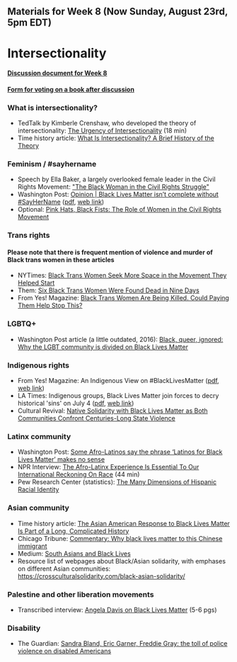 ## Materials for Week 8 (Now Sunday, August 23rd, 5pm EDT)
# Intersectionality
#### <a href='https://docs.google.com/document/d/1iDuxAz-J5SJIeltGXKXQvfNALycY7lC8aewqWTb-Aa0/edit?usp=sharing'>Discussion document for Week 8</a>
#### <a href='https://docs.google.com/forms/d/e/1FAIpQLSdl400jLR_IYZD1nBL-TDH4uCJ4U1MP8jGEExEI32zv8GGmnw/viewform?usp=sf_link'>Form for voting on a book after discussion</a>

### What is intersectionality?
- TedTalk by Kimberle Crenshaw, who developed the theory of intersectionality: <a href="https://www.ted.com/talks/kimberle_crenshaw_the_urgency_of_intersectionality">The Urgency of Intersectionality</a> (18 min)
- Time history article: <a href='https://time.com/5560575/intersectionality-theory/
'>What Is Intersectionality? A Brief History of the Theory</a>

### Feminism / #sayhername
- Speech by Ella Baker, a largely overlooked female leader in the Civil Rights Movement: <a href="https://awpc.cattcenter.iastate.edu/2019/08/09/the-black-woman-in-the-civil-rights-struggle-1969/">"The Black Woman in the Civil Rights Struggle"</a>
- Washington Post: <a href='week8/say-her-name.pdf'>Opinion | Black Lives Matter isn’t complete without #SayHerName</a> (<a href="">pdf</a>, <a href="https://www.washingtonpost.com/opinions/2020/07/19/black-lives-matter-isnt-complete-without-sayhername/">web link</a>)
- Optional: <a href='week8/pink-hats-black-fists.pdf'>Pink Hats, Black Fists: The Role of Women in the Civil Rights Movement</a>

### Trans rights
#### Please note that there is frequent mention of violence and murder of Black trans women in these articles
- NYTimes: <a href="week8/black-trans-women-nytimes.pdf">Black Trans Women Seek More Space in the Movement They Helped Start</a>
- Them: <a href="https://www.them.us/story/six-black-trans-women-were-found-dead-in-nine-days">Six Black Trans Women Were Found Dead in Nine Days</a>
- From Yes! Magazine: <a href="week8/yes-black-trans-women-pay.pdf">Black Trans Women Are Being Killed. Could Paying Them Help Stop This?</a>

### LGBTQ+
- Washington Post article (a little outdated, 2016): <a href="week8/black-queer-ignored.pdf">Black, queer, ignored: Why the LGBT community is divided on Black Lives Matter</a>

### Indigenous rights
- From Yes! Magazine: An Indigenous View on #BlackLivesMatter (<a href="week8/indigenous-view-blm.pdf">pdf</a>, <a href="https://www.yesmagazine.org/social-justice/2014/12/06/indigenous-view-black-lives-matter-leanne-simpson/">web link</a>)
- LA Times: Indigenous groups, Black Lives Matter join forces to decry historical 'sins' on July 4  (<a href='week8/historical-sins.pdf'>pdf</a>, <a href='https://www.latimes.com/california/story/2020-07-04/indigenous-groups-black-lives-matters-join-forces-to-mark-historical-sins-on-july-4th'>web link</a>)
- Cultural Revival: <a href="https://www.culturalsurvival.org/news/native-solidarity-black-lives-matter-both-communities-confront-centuries-long-state-violence">Native Solidarity with Black Lives Matter as Both Communities Confront Centuries-Long State Violence </a>

### Latinx community
- Washington Post: <a href='week8/wapo-afrolatinos'>Some Afro-Latinos say the phrase ‘Latinos for Black Lives Matter’ makes no sense</a>
- NPR Interview: <a href='https://www.npr.org/2020/07/02/886568058/the-afro-latinx-experience-black-lives-matter'>The Afro-Latinx Experience Is Essential To Our International Reckoning On Race</a> (44 min)
- Pew Research Center (statistics): <a href='pewsocialtrends.org/2015/06/11/chapter-7-the-many-dimensions-of-hispanic-racial-identity/'>The Many Dimensions of Hispanic Racial Identity</a>

### Asian community
- Time history article: <a href='https://time.com/5851792/asian-americans-black-solidarity-history/'>The Asian American Response to Black Lives Matter Is Part of a Long, Complicated History</a>
- Chicago Tribune: <a href='https://www.chicagotribune.com/opinion/commentary/ct-opinion-george-floyd-black-lives-matter-immigrants-20200610-6ntznxzbnvcwzozzennfqh23p4-story.html'>Commentary: Why black lives matter to this Chinese immigrant</a>
- Medium: <a href='https://medium.com/@dviyer/south-asians-and-black-lives-b30adaba6a42'>South Asians and Black Lives</a>
- Resource list of webpages about Black/Asian solidarity, with emphases on different Asian communities: https://crossculturalsolidarity.com/black-asian-solidarity/

### Palestine and other liberation movements
- Transcribed interview: <a href="https://www.newframe.com/angela-davis-on-black-lives-matter/">Angela Davis on Black Lives Matter</a> (5-6 pgs)

### Disability
- The Guardian: <a href='https://www.theguardian.com/commentisfree/2020/jun/09/sandra-bland-eric-garner-freddie-gray-the-toll-of-police-violence-on-disabled-americans'>Sandra Bland, Eric Garner, Freddie Gray: the toll of police violence on disabled Americans</a>

